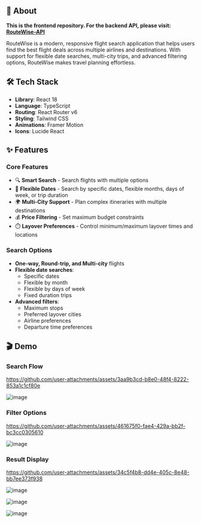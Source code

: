## 🚀 About

**This is the frontend repository. For the backend API, please visit: [RouteWise-API](https://github.com/codeStinton/RouteWise-API)**

RouteWise is a modern, responsive flight search application that helps users find the best flight deals across multiple airlines and destinations. With support for flexible date searches, multi-city trips, and advanced filtering options, RouteWise makes travel planning effortless.

## 🛠️ Tech Stack

- **Library**: React 18  
- **Language**: TypeScript  
- **Routing**: React Router v6  
- **Styling**: Tailwind CSS  
- **Animations**: Framer Motion  
- **Icons**: Lucide React  

## ✨ Features

### Core Features
- 🔍 **Smart Search** - Search flights with multiple options
- 📅 **Flexible Dates** - Search by specific dates, flexible months, days of week, or trip duration
- 🌍 **Multi-City Support** - Plan complex itineraries with multiple destinations
- 💰 **Price Filtering** - Set maximum budget constraints
- ⏱️ **Layover Preferences** - Control minimum/maximum layover times and locations

### Search Options
- **One-way, Round-trip, and Multi-city** flights
- **Flexible date searches**:
  - Specific dates
  - Flexible by month
  - Flexible by days of week
  - Fixed duration trips
- **Advanced filters**:
  - Maximum stops
  - Preferred layover cities
  - Airline preferences
  - Departure time preferences

## 🎬 Demo

### Search Flow
https://github.com/user-attachments/assets/3aa9b3cd-b8e0-48f4-8222-853a1c1cf80e

![image](https://github.com/user-attachments/assets/37750be1-7f60-4c74-9b6d-873ba2904cd7)


### Filter Options
https://github.com/user-attachments/assets/461675f0-fae4-429a-bb2f-bc3cc0305610



![image](https://github.com/user-attachments/assets/42fc0fc4-173b-461c-ba51-6e5659bff116)


### Result Display
https://github.com/user-attachments/assets/34c5f4b8-dd4e-405c-8e48-bb7ee373f938


![image](https://github.com/user-attachments/assets/177468e7-7af4-4a0e-bf96-722c5b440bc3)

![image](https://github.com/user-attachments/assets/31fa51a0-19a3-400a-b831-f9e5c8585b24)

![image](https://github.com/user-attachments/assets/94123068-feef-4c59-bd06-d20b225c6b10)


